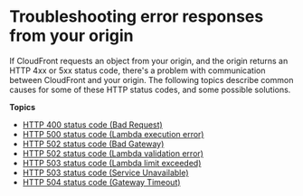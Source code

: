 # Troubleshooting error responses from your origin<a name="troubleshooting-response-errors"></a>

If CloudFront requests an object from your origin, and the origin returns an HTTP 4xx or 5xx status code, there's a problem with communication between CloudFront and your origin\. The following topics describe common causes for some of these HTTP status codes, and some possible solutions\.

**Topics**
+ [HTTP 400 status code \(Bad Request\)](http-400-bad-request.md)
+ [HTTP 500 status code \(Lambda execution error\)](http-500-lambda-execution-error.md)
+ [HTTP 502 status code \(Bad Gateway\)](http-502-bad-gateway.md)
+ [HTTP 502 status code \(Lambda validation error\)](http-502-lambda-validation-error.md)
+ [HTTP 503 status code \(Lambda limit exceeded\)](http-503-lambda-limit-execeeded-error.md)
+ [HTTP 503 status code \(Service Unavailable\)](http-503-service-unavailable.md)
+ [HTTP 504 status code \(Gateway Timeout\)](http-504-gateway-timeout.md)
